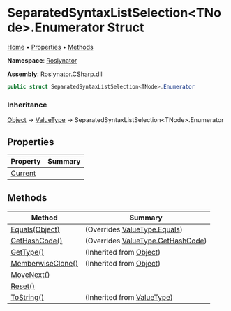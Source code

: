 <a name="_top"></a>

# SeparatedSyntaxListSelection\<TNode>\.Enumerator Struct

[Home](../../../README.md#_top) &#x2022; [Properties](#properties) &#x2022; [Methods](#methods)

**Namespace**: [Roslynator](../../README.md#_top)

**Assembly**: Roslynator\.CSharp\.dll

```csharp
public struct SeparatedSyntaxListSelection<TNode>.Enumerator
```

### Inheritance

[Object](https://docs.microsoft.com/en-us/dotnet/api/system.object) &#x2192; [ValueType](https://docs.microsoft.com/en-us/dotnet/api/system.valuetype) &#x2192; SeparatedSyntaxListSelection\<TNode>\.Enumerator

## Properties

| Property | Summary |
| -------- | ------- |
| [Current](Current/README.md#_top) | |

## Methods

| Method | Summary |
| ------ | ------- |
| [Equals(Object)](Equals/README.md#_top) |  \(Overrides [ValueType.Equals](https://docs.microsoft.com/en-us/dotnet/api/system.valuetype.equals)\) |
| [GetHashCode()](GetHashCode/README.md#_top) |  \(Overrides [ValueType.GetHashCode](https://docs.microsoft.com/en-us/dotnet/api/system.valuetype.gethashcode)\) |
| [GetType()](https://docs.microsoft.com/en-us/dotnet/api/system.object.gettype) |  \(Inherited from [Object](https://docs.microsoft.com/en-us/dotnet/api/system.object)\) |
| [MemberwiseClone()](https://docs.microsoft.com/en-us/dotnet/api/system.object.memberwiseclone) |  \(Inherited from [Object](https://docs.microsoft.com/en-us/dotnet/api/system.object)\) |
| [MoveNext()](MoveNext/README.md#_top) | |
| [Reset()](Reset/README.md#_top) | |
| [ToString()](https://docs.microsoft.com/en-us/dotnet/api/system.valuetype.tostring) |  \(Inherited from [ValueType](https://docs.microsoft.com/en-us/dotnet/api/system.valuetype)\) |

